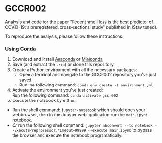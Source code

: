 # GCCR002

Analysis and code for the paper "Recent smell loss is the best predictor of COVID-19: a preregistered, cross-sectional study" published in (Stay tuned). 

To reproduce the analysis, please follow these instructions:

### Using Conda

1. Download and install [Anaconda](https://docs.anaconda.com/anaconda/install/) or [Miniconda](https://docs.conda.io/projects/continuumio-conda/en/latest/user-guide/install/index.html)
2. Save (and extract the `.zip`) or clone this repository
3. Create a Python environment with all the necessary packages:
   * Open a terminal and navigate to the GCCR002 repository you've just saved
   * Run the following command: `conda env create -f environment.yml`
4. Activate the environment you've just created:  
   Run the following command: `conda activate gccr002`
5. Execute the notebook by either:
  - Run the shell command: `jupyter-notebook` which should open your webbrowser, then in the Jupyter web application run the `main.ipynb` notebook.
  - *Or* run the following shell command: `jupyter nbconvert --to notebook --ExecutePreprocessor.timeout=99999 --execute main.ipynb` to bypass the browser and execute the notebook programatically.
